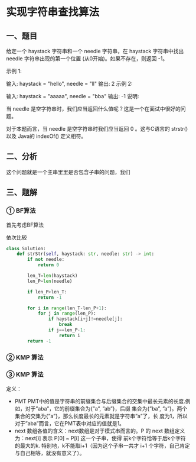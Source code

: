 # 实现字符串查找算法

## 一、题目

给定一个 haystack 字符串和一个 needle 字符串，在 haystack 字符串中找出 needle 字符串出现的第一个位置 (从0开始)。如果不存在，则返回  -1。

示例 1:

输入: haystack = "hello", needle = "ll"
输出: 2
示例 2:

输入: haystack = "aaaaa", needle = "bba"
输出: -1
说明:

当 needle 是空字符串时，我们应当返回什么值呢？这是一个在面试中很好的问题。

对于本题而言，当 needle 是空字符串时我们应当返回 0 。这与C语言的 strstr() 以及 Java的 indexOf() 定义相符。

## 二、分析

这个问题就是一个主串里里是否包含子串的问题，我们

## 三、题解

### ① BF算法

首先考虑BF算法

依次比较

```python
class Solution:
    def strStr(self, haystack: str, needle: str) -> int:
        if not needle:
            return 0

        len_T=len(haystack)
        len_P=len(needle)

        if len_P>len_T:
            return -1

        for i in range(len_T-len_P+1):
            for j in range(len_P):
                if haystack[i+j]!=needle[j]:
                    break
                if j==len_P-1:
                    return i
        return -1
```

### ② KMP 算法


### ③ KMP 算法
定义： 
* PMT PMT中的值是字符串的前缀集合与后缀集合的交集中最长元素的长度.例如，对于”aba”，它的前缀集合为{”a”, ”ab”}，后缀 集合为{”ba”, ”a”}。两个集合的交集为{”a”}，那么长度最长的元素就是字符串”a”了，长 度为1，所以对于”aba”而言，它在PMT表中对应的值就是1。
* next 数组各值的含义：next数组是对于模式串而言的。P 的 next 数组定义为：next[i] 表示 P[0] ~ P[i] 这一个子串，使得 前k个字符恰等于后k个字符 的最大的k. 特别地，k不能取i+1（因为这个子串一共才 i+1 个字符，自己肯定与自己相等，就没有意义了）。

